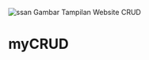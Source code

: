 ![ssan](https://user-images.githubusercontent.com/39767477/93352374-f5a6f880-f864-11ea-95ab-a00a8845d3ab.PNG)
Gambar Tampilan Website CRUD
# myCRUD
